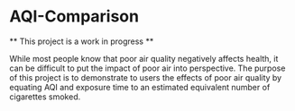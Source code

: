 # AQI-Comparison
** This project is a work in progress **

While most people know that poor air quality negatively affects health, it can be difficult to put the impact of poor air into perspective. The purpose of this project is to demonstrate to users the effects of poor air quality by equating AQI and exposure time to an estimated equivalent number of cigarettes smoked. 

